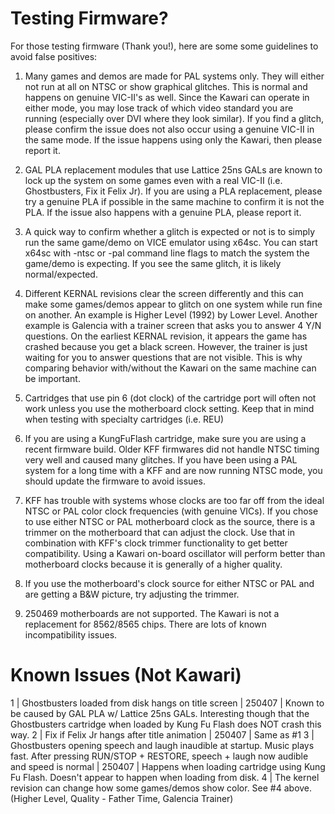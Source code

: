 # Testing Firmware?

For those testing firmware (Thank you!), here are some some guidelines to avoid false positives:

1. Many games and demos are made for PAL systems only.  They will either not run at all on NTSC or show graphical glitches.  This is normal and happens on genuine VIC-II's as well. Since the Kawari can operate in either mode, you may lose track of which video standard you are running (especially over DVI where they look similar). If you find a glitch, please confirm the issue does not also occur using a genuine VIC-II in the same mode. If the issue happens using only the Kawari, then please report it.

2. GAL PLA replacement modules that use Lattice 25ns GALs are known to lock up the system on some games even with a real VIC-II (i.e. Ghostbusters, Fix it Felix Jr).  If you are using a PLA replacement, please try a genuine PLA if possible in the same machine to confirm it is not the PLA.  If the issue also happens with a genuine PLA, please report it.

3. A quick way to confirm whether a glitch is expected or not is to simply run the same game/demo on VICE emulator using x64sc.  You can start x64sc with -ntsc or -pal command line flags to match the system the game/demo is expecting.  If you see the same glitch, it is likely normal/expected.

4. Different KERNAL revisions clear the screen differently and this can make some games/demos appear to glitch on one system while run fine on another. An example is Higher Level (1992) by Lower Level. Another example is Galencia with a trainer screen that asks you to answer 4 Y/N questions.  On the earliest KERNAL revision, it appears the game has crashed because you get a black screen.  However, the trainer is just waiting for you to answer questions that are not visible. This is why comparing behavior with/without the Kawari on the same machine can be important.

5. Cartridges that use pin 6 (dot clock) of the cartridge port will often not work unless you use the motherboard clock setting. Keep that in mind when testing with specialty cartridges (i.e. REU)

6. If you are using a KungFuFlash cartridge, make sure you are using a recent firmware build.  Older KFF firmwares did not handle NTSC timing very well and caused many glitches.  If you have been using a PAL system for a long time with a KFF and are now running NTSC mode, you should update the firmware to avoid issues. 

7. KFF has trouble with systems whose clocks are too far off from the ideal NTSC or PAL color clock frequencies (with genuine VICs).  If you chose to use either NTSC or PAL motherboard clock as the source, there is a trimmer on the motherboard that can adjust the clock. Use that in combination with KFF's clock trimmer functionality to get better compatibility.  Using a Kawari on-board oscillator will perform better than motherboard clocks because it is generally of a higher quality.

8. If you use the motherboard's clock source for either NTSC or PAL and are getting a B&W picture, try adjusting the trimmer.

9. 250469 motherboards are not supported.  The Kawari is not a replacement for 8562/8565 chips. There are lots of known incompatibility issues.

# Known Issues (Not Kawari)

1 | Ghostbusters loaded from disk hangs on title screen | 250407 | Known to be caused by GAL PLA w/ Lattice 25ns GALs. Interesting though that the Ghostbusters cartridge when loaded by Kung Fu Flash does NOT crash this way.
2 | Fix if Felix Jr hangs after title animation         | 250407 | Same as #1
3 | Ghostbusters opening speech and laugh inaudible at startup. Music plays fast. After pressing RUN/STOP + RESTORE, speech + laugh now audible and speed is normal | 250407 | Happens when loading cartridge using Kung Fu Flash. Doesn't appear to happen when loading from disk.
4 | The kernel revision can change how some games/demos show color.  See #4 above. (Higher Level, Quality - Father Time, Galencia Trainer)
